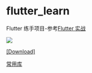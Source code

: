 # flutter_learn

Flutter 练手项目-参考[Flutter 实战](https://book.flutterchina.club/)

![](https://github.com/AriesHoo/flutter_learn/blob/master/screenshot/00.gif)

[[Download]](https://www.pgyer.com/e9Ba)

[常用库](/README_LIB.md)
